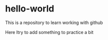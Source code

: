 # hello-world
This is a repository to learn working with github

Here Itry to add something to practice a bit
